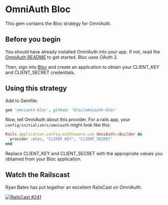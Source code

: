 # OmniAuth Bloc

This gem contains the Bloc strategy for OmniAuth.

## Before you begin

You should have already installed OmniAuth into your app. If not, read the [OmniAuth README](https://github.com/intridea/omniauth) to get started.  Bloc uses OAuth 2.

Then, sign into [Bloc](https://www.bloc.io) and create an application to obtain your CLIENT_KEY and CLIENT_SECRET credentials.

## Using this strategy

Add to Gemfile:

```ruby
gem 'omniauth-bloc', github: 'bloc/omniauth-bloc'
```

Now, tell OmniAuth about this provider. For a rails app, your `config/initializers/omniauth` might look like this:

```ruby
Rails.application.config.middleware.use OmniAuth::Builder do
  provider :bloc, "CLIENT_KEY", "CLIENT_SECRET"
end
```

Replace CLIENT_KEY and CLIENT_SECRET with the appropriate values you obtained from your Bloc application.

## Watch the Railscast

Ryan Bates has put together an excellent RailsCast on OmniAuth:

[![RailsCast #241](http://railscasts.com/static/episodes/stills/241-simple-omniauth-revised.png "RailsCast #241 - Simple OmniAuth (revised)")](http://railscasts.com/episodes/241-simple-omniauth-revised)
